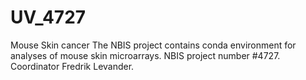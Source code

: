 # UV_4727
Mouse Skin cancer
The NBIS project contains conda environment for analyses of mouse skin microarrays. 
NBIS project number #4727. Coordinator Fredrik Levander.
